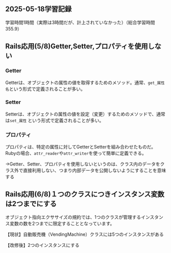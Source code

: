 ## 2025-05-18学習記録
学習時間1時間（実際は3時間だが、計上されていなかった）（総合学習時間355.9）

## Rails応用(5/8)Getter,Setter,プロパティを使用しない
### Getter

Getterは、オブジェクトの属性の値を取得するためのメソッド。通常、`get_属性名`という形式で定義されることが多い。

### Setter

Setterは、オブジェクトの属性の値を設定（変更）するためのメソッドで、通常は`set_属性` という形式で定義されることが多い。

### プロパティ

プロパティは、特定の属性に対してGetterとSetterを組み合わせたものだ。Rubyの場合、`attr_reader`や`attr_writer`を使って簡単に定義できる。

→Getter、Setter、プロパティを使用しないというのは、クラス内のデータをクラス外で直接利用しない、つまり内部データを公開しないようにすることを意味する


## Rails応用(6/8)１つのクラスにつきインスタンス変数は2つまでにする
オブジェクト指向エクササイズの規約では、1つのクラスが管理するインスタンス変数の数を2つまでに限定することとなっています。

【現状】自動販売機（VendingMachine）クラスには5つのインスタンスがある

【改修後】2つのインスタンスにする